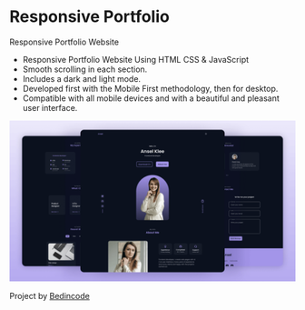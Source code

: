 # Responsive Portfolio
Responsive Portfolio Website

- Responsive Portfolio Website Using HTML CSS & JavaScript
- Smooth scrolling in each section.
- Includes a dark and light mode.
- Developed first with the Mobile First methodology, then for desktop.
- Compatible with all mobile devices and with a beautiful and pleasant user interface.



![preview img](/preview.png)

Project by [Bedincode](https://youtu.be/oy8dSsK57Ps)
